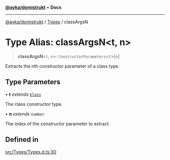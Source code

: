 [**@ayka/domistrukt**](../../../README.md) • **Docs**

***

[@ayka/domistrukt](../../../globals.md) / [Types](../README.md) / classArgsN

# Type Alias: classArgsN\<t, n\>

> **classArgsN**\<`t`, `n`\>: `ConstructorParameters`\<`t`\>\[`n`\]

Extracts the nth constructor parameter of a class type.

## Type Parameters

• **t** *extends* [`klass`](klass.md)

The class constructor type.

• **n** *extends* `number`

The index of the constructor parameter to extract.

## Defined in

[src/Types/Types.d.ts:30](https://github.com/AndreyMork/domistrukt/blob/e424882f37eb3cff2d317c2f62ddcbe7f7556be1/src/Types/Types.d.ts#L30)
